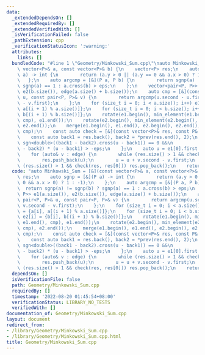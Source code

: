 ```yaml
---
data:
  _extendedDependsOn: []
  _extendedRequiredBy: []
  _extendedVerifiedWith: []
  _isVerificationFailed: false
  _pathExtension: cpp
  _verificationStatusIcon: ':warning:'
  attributes:
    links: []
  bundledCode: "#line 1 \"Geometry/Minkowski_Sum.cpp\"\nauto Minkowski_Sum = [&](const\
    \ vector<P>& a, const vector<P>& b) {\n    vector<P> res;\n    auto sgnp = [&](P\
    \ a) -> int {\n        return (a.y > 0 || (a.y == 0 && a.x > 0) ? 1 : -1);\n \
    \   };\n    auto argcmp = [&](P a, P b) {\n        return sgnp(a) != sgnp(b) ?\
    \ sgnp(a) == 1 : a.cross(b) > eps;\n    };\n    vector<pair<P, P>> e1(a.size()),\
    \ e2(b.size()), edge(a.size() + b.size());\n    auto cmp = [&](const pair<P, P>&\
    \ u, const pair<P, P>& v) {\n        return argcmp(u.second - u.first, v.second\
    \ - v.first);\n    };\n    for (size_t i = 0; i < a.size(); i++) e1[i] = {a[i],\
    \ a[(i + 1) % a.size()]};\n    for (size_t i = 0; i < b.size(); i++) e2[i] = {b[i],\
    \ b[(i + 1) % b.size()]};\n    rotate(e1.begin(), min_element(e1.begin(), e1.end(),\
    \ cmp), e1.end());\n    rotate(e2.begin(), min_element(e2.begin(), e2.end(), cmp),\
    \ e2.end());\n    merge(e1.begin(), e1.end(), e2.begin(), e2.end(), edge.begin(),\
    \ cmp);\n    const auto check = [&](const vector<P>& res, const P& u) {\n    \
    \    const auto back1 = res.back(), back2 = *prev(res.end(), 2);\n        return\
    \ sgn<double>((back1 - back2).cross(u - back1)) == 0 &&\n               (back1\
    \ - back2) * (u - back1) > -eps;\n    };\n    auto u = e1[0].first + e2[0].first;\n\
    \    for (auto& v : edge) {\n        while (res.size() > 1 && check(res, u)) res.pop_back();\n\
    \        res.push_back(u);\n        u = u + v.second - v.first;\n    }\n    if\
    \ (res.size() > 1 && check(res, res[0])) res.pop_back();\n    return res;\n};\n"
  code: "auto Minkowski_Sum = [&](const vector<P>& a, const vector<P>& b) {\n    vector<P>\
    \ res;\n    auto sgnp = [&](P a) -> int {\n        return (a.y > 0 || (a.y ==\
    \ 0 && a.x > 0) ? 1 : -1);\n    };\n    auto argcmp = [&](P a, P b) {\n      \
    \  return sgnp(a) != sgnp(b) ? sgnp(a) == 1 : a.cross(b) > eps;\n    };\n    vector<pair<P,\
    \ P>> e1(a.size()), e2(b.size()), edge(a.size() + b.size());\n    auto cmp = [&](const\
    \ pair<P, P>& u, const pair<P, P>& v) {\n        return argcmp(u.second - u.first,\
    \ v.second - v.first);\n    };\n    for (size_t i = 0; i < a.size(); i++) e1[i]\
    \ = {a[i], a[(i + 1) % a.size()]};\n    for (size_t i = 0; i < b.size(); i++)\
    \ e2[i] = {b[i], b[(i + 1) % b.size()]};\n    rotate(e1.begin(), min_element(e1.begin(),\
    \ e1.end(), cmp), e1.end());\n    rotate(e2.begin(), min_element(e2.begin(), e2.end(),\
    \ cmp), e2.end());\n    merge(e1.begin(), e1.end(), e2.begin(), e2.end(), edge.begin(),\
    \ cmp);\n    const auto check = [&](const vector<P>& res, const P& u) {\n    \
    \    const auto back1 = res.back(), back2 = *prev(res.end(), 2);\n        return\
    \ sgn<double>((back1 - back2).cross(u - back1)) == 0 &&\n               (back1\
    \ - back2) * (u - back1) > -eps;\n    };\n    auto u = e1[0].first + e2[0].first;\n\
    \    for (auto& v : edge) {\n        while (res.size() > 1 && check(res, u)) res.pop_back();\n\
    \        res.push_back(u);\n        u = u + v.second - v.first;\n    }\n    if\
    \ (res.size() > 1 && check(res, res[0])) res.pop_back();\n    return res;\n};"
  dependsOn: []
  isVerificationFile: false
  path: Geometry/Minkowski_Sum.cpp
  requiredBy: []
  timestamp: '2022-08-20 01:45:54+08:00'
  verificationStatus: LIBRARY_NO_TESTS
  verifiedWith: []
documentation_of: Geometry/Minkowski_Sum.cpp
layout: document
redirect_from:
- /library/Geometry/Minkowski_Sum.cpp
- /library/Geometry/Minkowski_Sum.cpp.html
title: Geometry/Minkowski_Sum.cpp
---
```

